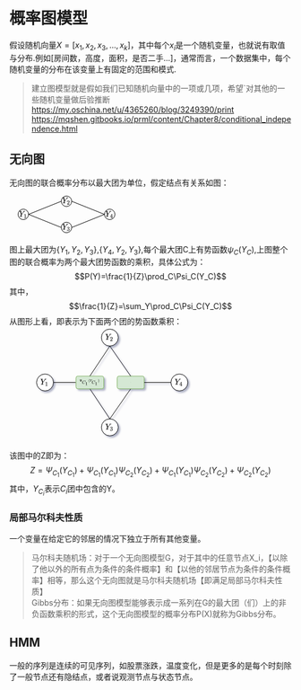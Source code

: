 <!--
 * @Author: Roger
 * @Date: 2020-07-09 06:15:31
 * @LastEditors: Roger
 * @LastEditTime: 2020-07-12 08:13:52
--> 
# 概率图模型
假设随机向量$X=[x_1,x_2,x_3,...,x_k]$，其中每个$x_i$是一个随机变量，也就说有取值与分布.例如[房间数，高度，面积，是否二手...]，通常而言，一个数据集中，每个随机变量的分布在该变量上有固定的范围和模式.
> 建立图模型就是假如我们已知随机向量中的一项或几项，希望`对其他的一些随机变量做后验推断
> https://my.oschina.net/u/4365260/blog/3249390/print
> https://mqshen.gitbooks.io/prml/content/Chapter8/conditional_independence.html
## 无向图
无向图的联合概率分布以最大团为单位，假定结点有关系如图：
   
<svg xmlns="http://www.w3.org/2000/svg" xmlns:xlink="http://www.w3.org/1999/xlink" version="1.1" width="204px" viewBox="-0.5 -0.5 204 71" style="max-width:100%;max-height:71px;"><defs><style xmlns="http://www.w3.org/1999/xhtml" type="text/css">.MathJax_Preview {color: #888}&#xa;#MathJax_Message {position: fixed; left: 1px; bottom: 2px; background-color: #E6E6E6; border: 1px solid #959595; margin: 0px; padding: 2px 8px; z-index: 102; color: black; font-size: 80%; width: auto; white-space: nowrap}&#xa;#MathJax_MSIE_Frame {position: absolute; top: 0; left: 0; width: 0px; z-index: 101; border: 0px; margin: 0px; padding: 0px}&#xa;.MathJax_Error {color: #CC0000; font-style: italic}&#xa;</style><style xmlns="http://www.w3.org/1999/xhtml" type="text/css">.MathJax_Hover_Frame {border-radius: .25em; -webkit-border-radius: .25em; -moz-border-radius: .25em; -khtml-border-radius: .25em; box-shadow: 0px 0px 15px #83A; -webkit-box-shadow: 0px 0px 15px #83A; -moz-box-shadow: 0px 0px 15px #83A; -khtml-box-shadow: 0px 0px 15px #83A; border: 1px solid #A6D ! important; display: inline-block; position: absolute}&#xa;.MathJax_Menu_Button .MathJax_Hover_Arrow {position: absolute; cursor: pointer; display: inline-block; border: 2px solid #AAA; border-radius: 4px; -webkit-border-radius: 4px; -moz-border-radius: 4px; -khtml-border-radius: 4px; font-family: 'Courier New',Courier; font-size: 9px; color: #F0F0F0}&#xa;.MathJax_Menu_Button .MathJax_Hover_Arrow span {display: block; background-color: #AAA; border: 1px solid; border-radius: 3px; line-height: 0; padding: 4px}&#xa;.MathJax_Hover_Arrow:hover {color: white!important; border: 2px solid #CCC!important}&#xa;.MathJax_Hover_Arrow:hover span {background-color: #CCC!important}&#xa;</style><style xmlns="http://www.w3.org/1999/xhtml" type="text/css">.MathJax_SVG_Display {text-align: center; margin: 1em 0em; position: relative; display: block!important; text-indent: 0; max-width: none; max-height: none; min-width: 0; min-height: 0; width: 100%}&#xa;.MathJax_SVG .MJX-monospace {font-family: monospace}&#xa;.MathJax_SVG .MJX-sans-serif {font-family: sans-serif}&#xa;#MathJax_SVG_Tooltip {background-color: InfoBackground; color: InfoText; border: 1px solid black; box-shadow: 2px 2px 5px #AAAAAA; -webkit-box-shadow: 2px 2px 5px #AAAAAA; -moz-box-shadow: 2px 2px 5px #AAAAAA; -khtml-box-shadow: 2px 2px 5px #AAAAAA; padding: 3px 4px; z-index: 401; position: absolute; left: 0; top: 0; width: auto; height: auto; display: none}&#xa;.MathJax_SVG {display: inline; font-style: normal; font-weight: normal; line-height: normal; font-size: 100%; font-size-adjust: none; text-indent: 0; text-align: left; text-transform: none; letter-spacing: normal; word-spacing: normal; word-wrap: normal; white-space: nowrap; float: none; direction: ltr; max-width: none; max-height: none; min-width: 0; min-height: 0; border: 0; padding: 0; margin: 0}&#xa;.MathJax_SVG * {transition: none; -webkit-transition: none; -moz-transition: none; -ms-transition: none; -o-transition: none}&#xa;.MathJax_SVG &gt; div {display: inline-block}&#xa;.mjx-svg-href {fill: blue; stroke: blue}&#xa;.MathJax_SVG_Processing {visibility: hidden; position: absolute; top: 0; left: 0; width: 0; height: 0; overflow: hidden; display: block!important}&#xa;.MathJax_SVG_Processed {display: none!important}&#xa;.MathJax_SVG_test {font-style: normal; font-weight: normal; font-size: 100%; font-size-adjust: none; text-indent: 0; text-transform: none; letter-spacing: normal; word-spacing: normal; overflow: hidden; height: 1px}&#xa;.MathJax_SVG_test.mjx-test-display {display: table!important}&#xa;.MathJax_SVG_test.mjx-test-inline {display: inline!important; margin-right: -1px}&#xa;.MathJax_SVG_test.mjx-test-default {display: block!important; clear: both}&#xa;.MathJax_SVG_ex_box {display: inline-block!important; position: absolute; overflow: hidden; min-height: 0; max-height: none; padding: 0; border: 0; margin: 0; width: 1px; height: 60ex}&#xa;.mjx-test-inline .MathJax_SVG_left_box {display: inline-block; width: 0; float: left}&#xa;.mjx-test-inline .MathJax_SVG_right_box {display: inline-block; width: 0; float: right}&#xa;.mjx-test-display .MathJax_SVG_right_box {display: table-cell!important; width: 10000em!important; min-width: 0; max-width: none; padding: 0; border: 0; margin: 0}&#xa;.MathJax_SVG .noError {vertical-align: ; font-size: 90%; text-align: left; color: black; padding: 1px 3px; border: 1px solid}&#xa;</style></defs><g><ellipse cx="24.33" cy="32.67" rx="9.333333333333334" ry="9.333333333333334" fill="#ffffff" stroke="#000000" pointer-events="all"/><g transform="translate(-0.5 -0.5)"><switch><foreignObject style="overflow: visible; text-align: left;" pointer-events="none" width="100%" height="100%" requiredFeatures="http://www.w3.org/TR/SVG11/feature#Extensibility"><div xmlns="http://www.w3.org/1999/xhtml" style="display: flex; align-items: unsafe center; justify-content: unsafe center; width: 17px; height: 1px; padding-top: 33px; margin-left: 16px;"><div style="box-sizing: border-box; font-size: 0; text-align: center; "><div style="display: inline-block; font-size: 12px; font-family: Helvetica; color: #000000; line-height: 1.2; pointer-events: all; white-space: normal; word-wrap: normal; "><span class="MathJax_Preview" style=""></span><div class="MathJax_SVG_Display" style="text-align: center;"><span class="MathJax_SVG" id="MathJax-Element-1-Frame" tabindex="0" style="font-size: 100%; display: inline-block;"><svg xmlns="http://www.w3.org/2000/svg" xmlns:xlink="http://www.w3.org/1999/xlink" width="2.405ex" height="2.422ex" viewBox="0 -763.8 1035.4 1042.9" role="img" focusable="false" style="vertical-align: -0.648ex;"><g stroke="currentColor" fill="currentColor" stroke-width="0" transform="matrix(1 0 0 -1 0 0)"><path stroke-width="1" d="M66 637Q54 637 49 637T39 638T32 641T30 647T33 664T42 682Q44 683 56 683Q104 680 165 680Q288 680 306 683H316Q322 677 322 674T320 656Q316 643 310 637H298Q242 637 242 624Q242 619 292 477T343 333L346 336Q350 340 358 349T379 373T411 410T454 461Q546 568 561 587T577 618Q577 634 545 637Q528 637 528 647Q528 649 530 661Q533 676 535 679T549 683Q551 683 578 682T657 680Q684 680 713 681T746 682Q763 682 763 673Q763 669 760 657T755 643Q753 637 734 637Q662 632 617 587Q608 578 477 424L348 273L322 169Q295 62 295 57Q295 46 363 46Q379 46 384 45T390 35Q390 33 388 23Q384 6 382 4T366 1Q361 1 324 1T232 2Q170 2 138 2T102 1Q84 1 84 9Q84 14 87 24Q88 27 89 30T90 35T91 39T93 42T96 44T101 45T107 45T116 46T129 46Q168 47 180 50T198 63Q201 68 227 171L252 274L129 623Q128 624 127 625T125 627T122 629T118 631T113 633T105 634T96 635T83 636T66 637Z"/><g transform="translate(581,-150)"><path stroke-width="1" transform="scale(0.707)" d="M213 578L200 573Q186 568 160 563T102 556H83V602H102Q149 604 189 617T245 641T273 663Q275 666 285 666Q294 666 302 660V361L303 61Q310 54 315 52T339 48T401 46H427V0H416Q395 3 257 3Q121 3 100 0H88V46H114Q136 46 152 46T177 47T193 50T201 52T207 57T213 61V578Z"/></g></g></svg></span></div><script type="math/tex; mode=display" id="MathJax-Element-1">Y_1</script></div></div></div></foreignObject><text x="24" y="36" fill="#000000" font-family="Helvetica" font-size="12px" text-anchor="middle">&#xa;Y_1</text></switch></g><ellipse cx="101.48" cy="56" rx="9.333333333333334" ry="9.333333333333334" fill="#ffffff" stroke="#000000" pointer-events="all"/><g transform="translate(-0.5 -0.5)"><switch><foreignObject style="overflow: visible; text-align: left;" pointer-events="none" width="100%" height="100%" requiredFeatures="http://www.w3.org/TR/SVG11/feature#Extensibility"><div xmlns="http://www.w3.org/1999/xhtml" style="display: flex; align-items: unsafe center; justify-content: unsafe center; width: 17px; height: 1px; padding-top: 56px; margin-left: 93px;"><div style="box-sizing: border-box; font-size: 0; text-align: center; "><div style="display: inline-block; font-size: 12px; font-family: Helvetica; color: #000000; line-height: 1.2; pointer-events: all; white-space: normal; word-wrap: normal; "><span class="MathJax_Preview" style=""></span><div class="MathJax_SVG_Display" style="text-align: center;"><span class="MathJax_SVG" id="MathJax-Element-2-Frame" tabindex="0" style="font-size: 100%; display: inline-block;"><svg xmlns="http://www.w3.org/2000/svg" xmlns:xlink="http://www.w3.org/1999/xlink" width="2.405ex" height="2.422ex" viewBox="0 -763.8 1035.4 1042.9" role="img" focusable="false" style="vertical-align: -0.648ex;"><g stroke="currentColor" fill="currentColor" stroke-width="0" transform="matrix(1 0 0 -1 0 0)"><path stroke-width="1" d="M66 637Q54 637 49 637T39 638T32 641T30 647T33 664T42 682Q44 683 56 683Q104 680 165 680Q288 680 306 683H316Q322 677 322 674T320 656Q316 643 310 637H298Q242 637 242 624Q242 619 292 477T343 333L346 336Q350 340 358 349T379 373T411 410T454 461Q546 568 561 587T577 618Q577 634 545 637Q528 637 528 647Q528 649 530 661Q533 676 535 679T549 683Q551 683 578 682T657 680Q684 680 713 681T746 682Q763 682 763 673Q763 669 760 657T755 643Q753 637 734 637Q662 632 617 587Q608 578 477 424L348 273L322 169Q295 62 295 57Q295 46 363 46Q379 46 384 45T390 35Q390 33 388 23Q384 6 382 4T366 1Q361 1 324 1T232 2Q170 2 138 2T102 1Q84 1 84 9Q84 14 87 24Q88 27 89 30T90 35T91 39T93 42T96 44T101 45T107 45T116 46T129 46Q168 47 180 50T198 63Q201 68 227 171L252 274L129 623Q128 624 127 625T125 627T122 629T118 631T113 633T105 634T96 635T83 636T66 637Z"/><g transform="translate(581,-150)"><path stroke-width="1" transform="scale(0.707)" d="M127 463Q100 463 85 480T69 524Q69 579 117 622T233 665Q268 665 277 664Q351 652 390 611T430 522Q430 470 396 421T302 350L299 348Q299 347 308 345T337 336T375 315Q457 262 457 175Q457 96 395 37T238 -22Q158 -22 100 21T42 130Q42 158 60 175T105 193Q133 193 151 175T169 130Q169 119 166 110T159 94T148 82T136 74T126 70T118 67L114 66Q165 21 238 21Q293 21 321 74Q338 107 338 175V195Q338 290 274 322Q259 328 213 329L171 330L168 332Q166 335 166 348Q166 366 174 366Q202 366 232 371Q266 376 294 413T322 525V533Q322 590 287 612Q265 626 240 626Q208 626 181 615T143 592T132 580H135Q138 579 143 578T153 573T165 566T175 555T183 540T186 520Q186 498 172 481T127 463Z"/></g></g></svg></span></div><script type="math/tex; mode=display" id="MathJax-Element-2">Y_3</script></div></div></div></foreignObject><text x="101" y="60" fill="#000000" font-family="Helvetica" font-size="12px" text-anchor="middle">&#xa;Y_3</text></switch></g><ellipse cx="101.48" cy="9.33" rx="9.333333333333334" ry="9.333333333333334" fill="#ffffff" stroke="#000000" pointer-events="all"/><g transform="translate(-0.5 -0.5)"><switch><foreignObject style="overflow: visible; text-align: left;" pointer-events="none" width="100%" height="100%" requiredFeatures="http://www.w3.org/TR/SVG11/feature#Extensibility"><div xmlns="http://www.w3.org/1999/xhtml" style="display: flex; align-items: unsafe center; justify-content: unsafe center; width: 17px; height: 1px; padding-top: 9px; margin-left: 93px;"><div style="box-sizing: border-box; font-size: 0; text-align: center; "><div style="display: inline-block; font-size: 12px; font-family: Helvetica; color: #000000; line-height: 1.2; pointer-events: all; white-space: normal; word-wrap: normal; "><span class="MathJax_Preview" style=""></span><div class="MathJax_SVG_Display" style="text-align: center;"><span class="MathJax_SVG" id="MathJax-Element-3-Frame" tabindex="0" style="font-size: 100%; display: inline-block;"><svg xmlns="http://www.w3.org/2000/svg" xmlns:xlink="http://www.w3.org/1999/xlink" width="2.405ex" height="2.422ex" viewBox="0 -763.8 1035.4 1042.9" role="img" focusable="false" style="vertical-align: -0.648ex;"><g stroke="currentColor" fill="currentColor" stroke-width="0" transform="matrix(1 0 0 -1 0 0)"><path stroke-width="1" d="M66 637Q54 637 49 637T39 638T32 641T30 647T33 664T42 682Q44 683 56 683Q104 680 165 680Q288 680 306 683H316Q322 677 322 674T320 656Q316 643 310 637H298Q242 637 242 624Q242 619 292 477T343 333L346 336Q350 340 358 349T379 373T411 410T454 461Q546 568 561 587T577 618Q577 634 545 637Q528 637 528 647Q528 649 530 661Q533 676 535 679T549 683Q551 683 578 682T657 680Q684 680 713 681T746 682Q763 682 763 673Q763 669 760 657T755 643Q753 637 734 637Q662 632 617 587Q608 578 477 424L348 273L322 169Q295 62 295 57Q295 46 363 46Q379 46 384 45T390 35Q390 33 388 23Q384 6 382 4T366 1Q361 1 324 1T232 2Q170 2 138 2T102 1Q84 1 84 9Q84 14 87 24Q88 27 89 30T90 35T91 39T93 42T96 44T101 45T107 45T116 46T129 46Q168 47 180 50T198 63Q201 68 227 171L252 274L129 623Q128 624 127 625T125 627T122 629T118 631T113 633T105 634T96 635T83 636T66 637Z"/><g transform="translate(581,-150)"><path stroke-width="1" transform="scale(0.707)" d="M109 429Q82 429 66 447T50 491Q50 562 103 614T235 666Q326 666 387 610T449 465Q449 422 429 383T381 315T301 241Q265 210 201 149L142 93L218 92Q375 92 385 97Q392 99 409 186V189H449V186Q448 183 436 95T421 3V0H50V19V31Q50 38 56 46T86 81Q115 113 136 137Q145 147 170 174T204 211T233 244T261 278T284 308T305 340T320 369T333 401T340 431T343 464Q343 527 309 573T212 619Q179 619 154 602T119 569T109 550Q109 549 114 549Q132 549 151 535T170 489Q170 464 154 447T109 429Z"/></g></g></svg></span></div><script type="math/tex; mode=display" id="MathJax-Element-3">Y_2</script></div></div></div></foreignObject><text x="101" y="13" fill="#000000" font-family="Helvetica" font-size="12px" text-anchor="middle">&#xa;Y_2</text></switch></g><ellipse cx="178.62" cy="32.67" rx="9.333333333333334" ry="9.333333333333334" fill="#ffffff" stroke="#000000" pointer-events="all"/><g transform="translate(-0.5 -0.5)"><switch><foreignObject style="overflow: visible; text-align: left;" pointer-events="none" width="100%" height="100%" requiredFeatures="http://www.w3.org/TR/SVG11/feature#Extensibility"><div xmlns="http://www.w3.org/1999/xhtml" style="display: flex; align-items: unsafe center; justify-content: unsafe center; width: 17px; height: 1px; padding-top: 33px; margin-left: 170px;"><div style="box-sizing: border-box; font-size: 0; text-align: center; "><div style="display: inline-block; font-size: 12px; font-family: Helvetica; color: #000000; line-height: 1.2; pointer-events: all; white-space: normal; word-wrap: normal; "><span class="MathJax_Preview" style=""></span><div class="MathJax_SVG_Display" style="text-align: center;"><span class="MathJax_SVG" id="MathJax-Element-4-Frame" tabindex="0" style="font-size: 100%; display: inline-block;"><svg xmlns="http://www.w3.org/2000/svg" xmlns:xlink="http://www.w3.org/1999/xlink" width="2.405ex" height="2.422ex" viewBox="0 -763.8 1035.4 1042.9" role="img" focusable="false" style="vertical-align: -0.648ex;"><g stroke="currentColor" fill="currentColor" stroke-width="0" transform="matrix(1 0 0 -1 0 0)"><path stroke-width="1" d="M66 637Q54 637 49 637T39 638T32 641T30 647T33 664T42 682Q44 683 56 683Q104 680 165 680Q288 680 306 683H316Q322 677 322 674T320 656Q316 643 310 637H298Q242 637 242 624Q242 619 292 477T343 333L346 336Q350 340 358 349T379 373T411 410T454 461Q546 568 561 587T577 618Q577 634 545 637Q528 637 528 647Q528 649 530 661Q533 676 535 679T549 683Q551 683 578 682T657 680Q684 680 713 681T746 682Q763 682 763 673Q763 669 760 657T755 643Q753 637 734 637Q662 632 617 587Q608 578 477 424L348 273L322 169Q295 62 295 57Q295 46 363 46Q379 46 384 45T390 35Q390 33 388 23Q384 6 382 4T366 1Q361 1 324 1T232 2Q170 2 138 2T102 1Q84 1 84 9Q84 14 87 24Q88 27 89 30T90 35T91 39T93 42T96 44T101 45T107 45T116 46T129 46Q168 47 180 50T198 63Q201 68 227 171L252 274L129 623Q128 624 127 625T125 627T122 629T118 631T113 633T105 634T96 635T83 636T66 637Z"/><g transform="translate(581,-150)"><path stroke-width="1" transform="scale(0.707)" d="M462 0Q444 3 333 3Q217 3 199 0H190V46H221Q241 46 248 46T265 48T279 53T286 61Q287 63 287 115V165H28V211L179 442Q332 674 334 675Q336 677 355 677H373L379 671V211H471V165H379V114Q379 73 379 66T385 54Q393 47 442 46H471V0H462ZM293 211V545L74 212L183 211H293Z"/></g></g></svg></span></div><script type="math/tex; mode=display" id="MathJax-Element-4">Y_4</script></div></div></div></foreignObject><text x="179" y="36" fill="#000000" font-family="Helvetica" font-size="12px" text-anchor="middle">&#xa;Y_4</text></switch></g><path d="M 33.67 32.67 L 92.14 9.33" fill="none" stroke="#000000" stroke-miterlimit="10" pointer-events="stroke"/><path d="M 110.81 9.33 L 169.29 32.67" fill="none" stroke="#000000" stroke-miterlimit="10" pointer-events="stroke"/><path d="M 33.67 32.67 L 92.14 56" fill="none" stroke="#000000" stroke-miterlimit="10" pointer-events="stroke"/><path d="M 110.81 56 L 169.29 32.67" fill="none" stroke="#000000" stroke-miterlimit="10" pointer-events="stroke"/></g><switch><g requiredFeatures="http://www.w3.org/TR/SVG11/feature#Extensibility"/><a transform="translate(0,-5)" xlink:href="https://desk.draw.io/support/solutions/articles/16000042487" target="_blank"><text text-anchor="middle" font-size="10px" x="50%" y="100%">Viewer does not support full SVG 1.1</text></a></switch></svg>

图上最大团为{$Y_1,Y_2,Y_3$},{$Y_4,Y_2,Y_3$},每个最大团C上有势函数$\psi_C(Y_C)$,上图整个图的联合概率为两个最大团势函数的乘积，具体公式为：$$P(Y)=\frac{1}{Z}\prod_C\Psi_C(Y_C)$$
其中，$$\frac{1}{Z}=\sum_Y\prod_C\Psi_C(Y_C)$$
从图形上看，即表示为下面两个团的势函数乘积：
<svg xmlns="http://www.w3.org/2000/svg" xmlns:xlink="http://www.w3.org/1999/xlink" version="1.1" width="367" viewBox="-0.5 -0.5 367 205" style="max-width:100%;max-height:205px;"><defs><filter id="dropShadow"><feGaussianBlur in="SourceAlpha" stdDeviation="1.7" result="blur"/><feOffset in="blur" dx="3" dy="3" result="offsetBlur"/><feFlood flood-color="#3D4574" flood-opacity="0.4" result="offsetColor"/><feComposite in="offsetColor" in2="offsetBlur" operator="in" result="offsetBlur"/><feBlend in="SourceGraphic" in2="offsetBlur"/></filter><style xmlns="http://www.w3.org/1999/xhtml" type="text/css">.MathJax_Preview {color: #888}&#xa;#MathJax_Message {position: fixed; left: 1px; bottom: 2px; background-color: #E6E6E6; border: 1px solid #959595; margin: 0px; padding: 2px 8px; z-index: 102; color: black; font-size: 80%; width: auto; white-space: nowrap}&#xa;#MathJax_MSIE_Frame {position: absolute; top: 0; left: 0; width: 0px; z-index: 101; border: 0px; margin: 0px; padding: 0px}&#xa;.MathJax_Error {color: #CC0000; font-style: italic}&#xa;</style><style xmlns="http://www.w3.org/1999/xhtml" type="text/css">.MathJax_Hover_Frame {border-radius: .25em; -webkit-border-radius: .25em; -moz-border-radius: .25em; -khtml-border-radius: .25em; box-shadow: 0px 0px 15px #83A; -webkit-box-shadow: 0px 0px 15px #83A; -moz-box-shadow: 0px 0px 15px #83A; -khtml-box-shadow: 0px 0px 15px #83A; border: 1px solid #A6D ! important; display: inline-block; position: absolute}&#xa;.MathJax_Menu_Button .MathJax_Hover_Arrow {position: absolute; cursor: pointer; display: inline-block; border: 2px solid #AAA; border-radius: 4px; -webkit-border-radius: 4px; -moz-border-radius: 4px; -khtml-border-radius: 4px; font-family: 'Courier New',Courier; font-size: 9px; color: #F0F0F0}&#xa;.MathJax_Menu_Button .MathJax_Hover_Arrow span {display: block; background-color: #AAA; border: 1px solid; border-radius: 3px; line-height: 0; padding: 4px}&#xa;.MathJax_Hover_Arrow:hover {color: white!important; border: 2px solid #CCC!important}&#xa;.MathJax_Hover_Arrow:hover span {background-color: #CCC!important}&#xa;</style><style xmlns="http://www.w3.org/1999/xhtml" type="text/css">.MathJax_SVG_Display {text-align: center; margin: 1em 0em; position: relative; display: block!important; text-indent: 0; max-width: none; max-height: none; min-width: 0; min-height: 0; width: 100%}&#xa;.MathJax_SVG .MJX-monospace {font-family: monospace}&#xa;.MathJax_SVG .MJX-sans-serif {font-family: sans-serif}&#xa;#MathJax_SVG_Tooltip {background-color: InfoBackground; color: InfoText; border: 1px solid black; box-shadow: 2px 2px 5px #AAAAAA; -webkit-box-shadow: 2px 2px 5px #AAAAAA; -moz-box-shadow: 2px 2px 5px #AAAAAA; -khtml-box-shadow: 2px 2px 5px #AAAAAA; padding: 3px 4px; z-index: 401; position: absolute; left: 0; top: 0; width: auto; height: auto; display: none}&#xa;.MathJax_SVG {display: inline; font-style: normal; font-weight: normal; line-height: normal; font-size: 100%; font-size-adjust: none; text-indent: 0; text-align: left; text-transform: none; letter-spacing: normal; word-spacing: normal; word-wrap: normal; white-space: nowrap; float: none; direction: ltr; max-width: none; max-height: none; min-width: 0; min-height: 0; border: 0; padding: 0; margin: 0}&#xa;.MathJax_SVG * {transition: none; -webkit-transition: none; -moz-transition: none; -ms-transition: none; -o-transition: none}&#xa;.MathJax_SVG &gt; div {display: inline-block}&#xa;.mjx-svg-href {fill: blue; stroke: blue}&#xa;.MathJax_SVG_Processing {visibility: hidden; position: absolute; top: 0; left: 0; width: 0; height: 0; overflow: hidden; display: block!important}&#xa;.MathJax_SVG_Processed {display: none!important}&#xa;.MathJax_SVG_test {font-style: normal; font-weight: normal; font-size: 100%; font-size-adjust: none; text-indent: 0; text-transform: none; letter-spacing: normal; word-spacing: normal; overflow: hidden; height: 1px}&#xa;.MathJax_SVG_test.mjx-test-display {display: table!important}&#xa;.MathJax_SVG_test.mjx-test-inline {display: inline!important; margin-right: -1px}&#xa;.MathJax_SVG_test.mjx-test-default {display: block!important; clear: both}&#xa;.MathJax_SVG_ex_box {display: inline-block!important; position: absolute; overflow: hidden; min-height: 0; max-height: none; padding: 0; border: 0; margin: 0; width: 1px; height: 60ex}&#xa;.mjx-test-inline .MathJax_SVG_left_box {display: inline-block; width: 0; float: left}&#xa;.mjx-test-inline .MathJax_SVG_right_box {display: inline-block; width: 0; float: right}&#xa;.mjx-test-display .MathJax_SVG_right_box {display: table-cell!important; width: 10000em!important; min-width: 0; max-width: none; padding: 0; border: 0; margin: 0}&#xa;.MathJax_SVG .noError {vertical-align: ; font-size: 90%; text-align: left; color: black; padding: 1px 3px; border: 1px solid}&#xa;</style></defs><g filter="url(#dropShadow)"><ellipse cx="63.09" cy="99" rx="15.088235294117643" ry="15.088235294117643" fill="#ffffff" stroke="#000000" pointer-events="all"/><g transform="translate(-0.5 -0.5)"><switch><foreignObject style="overflow: visible; text-align: left;" pointer-events="none" width="100%" height="100%" requiredFeatures="http://www.w3.org/TR/SVG11/feature#Extensibility"><div xmlns="http://www.w3.org/1999/xhtml" style="display: flex; align-items: unsafe center; justify-content: unsafe center; width: 28px; height: 1px; padding-top: 99px; margin-left: 49px;"><div style="box-sizing: border-box; font-size: 0; text-align: center; "><div style="display: inline-block; font-size: 12px; font-family: Helvetica; color: #000000; line-height: 1.2; pointer-events: all; white-space: normal; word-wrap: normal; "><span class="MathJax_Preview" style=""></span><div class="MathJax_SVG_Display" style="text-align: center;"><span class="MathJax_SVG" id="MathJax-Element-1-Frame" tabindex="0" style="font-size: 100%; display: inline-block;"><svg xmlns="http://www.w3.org/2000/svg" xmlns:xlink="http://www.w3.org/1999/xlink" width="2.405ex" height="2.422ex" viewBox="0 -763.8 1035.4 1042.9" role="img" focusable="false" style="vertical-align: -0.648ex;"><g stroke="currentColor" fill="currentColor" stroke-width="0" transform="matrix(1 0 0 -1 0 0)"><path stroke-width="1" d="M66 637Q54 637 49 637T39 638T32 641T30 647T33 664T42 682Q44 683 56 683Q104 680 165 680Q288 680 306 683H316Q322 677 322 674T320 656Q316 643 310 637H298Q242 637 242 624Q242 619 292 477T343 333L346 336Q350 340 358 349T379 373T411 410T454 461Q546 568 561 587T577 618Q577 634 545 637Q528 637 528 647Q528 649 530 661Q533 676 535 679T549 683Q551 683 578 682T657 680Q684 680 713 681T746 682Q763 682 763 673Q763 669 760 657T755 643Q753 637 734 637Q662 632 617 587Q608 578 477 424L348 273L322 169Q295 62 295 57Q295 46 363 46Q379 46 384 45T390 35Q390 33 388 23Q384 6 382 4T366 1Q361 1 324 1T232 2Q170 2 138 2T102 1Q84 1 84 9Q84 14 87 24Q88 27 89 30T90 35T91 39T93 42T96 44T101 45T107 45T116 46T129 46Q168 47 180 50T198 63Q201 68 227 171L252 274L129 623Q128 624 127 625T125 627T122 629T118 631T113 633T105 634T96 635T83 636T66 637Z"/><g transform="translate(581,-150)"><path stroke-width="1" transform="scale(0.707)" d="M213 578L200 573Q186 568 160 563T102 556H83V602H102Q149 604 189 617T245 641T273 663Q275 666 285 666Q294 666 302 660V361L303 61Q310 54 315 52T339 48T401 46H427V0H416Q395 3 257 3Q121 3 100 0H88V46H114Q136 46 152 46T177 47T193 50T201 52T207 57T213 61V578Z"/></g></g></svg></span></div><script type="math/tex; mode=display" id="MathJax-Element-1">Y_1</script></div></div></div></foreignObject><text x="63" y="103" fill="#000000" font-family="Helvetica" font-size="12px" text-anchor="middle">&#xa;Y_1</text></switch></g><ellipse cx="178.89" cy="178.91" rx="15.088235294117643" ry="15.088235294117643" fill="#ffffff" stroke="#000000" pointer-events="all"/><g transform="translate(-0.5 -0.5)"><switch><foreignObject style="overflow: visible; text-align: left;" pointer-events="none" width="100%" height="100%" requiredFeatures="http://www.w3.org/TR/SVG11/feature#Extensibility"><div xmlns="http://www.w3.org/1999/xhtml" style="display: flex; align-items: unsafe center; justify-content: unsafe center; width: 28px; height: 1px; padding-top: 179px; margin-left: 165px;"><div style="box-sizing: border-box; font-size: 0; text-align: center; "><div style="display: inline-block; font-size: 12px; font-family: Helvetica; color: #000000; line-height: 1.2; pointer-events: all; white-space: normal; word-wrap: normal; "><span class="MathJax_Preview" style=""></span><div class="MathJax_SVG_Display" style="text-align: center;"><span class="MathJax_SVG" id="MathJax-Element-2-Frame" tabindex="0" style="font-size: 100%; display: inline-block;"><svg xmlns="http://www.w3.org/2000/svg" xmlns:xlink="http://www.w3.org/1999/xlink" width="2.405ex" height="2.422ex" viewBox="0 -763.8 1035.4 1042.9" role="img" focusable="false" style="vertical-align: -0.648ex;"><g stroke="currentColor" fill="currentColor" stroke-width="0" transform="matrix(1 0 0 -1 0 0)"><path stroke-width="1" d="M66 637Q54 637 49 637T39 638T32 641T30 647T33 664T42 682Q44 683 56 683Q104 680 165 680Q288 680 306 683H316Q322 677 322 674T320 656Q316 643 310 637H298Q242 637 242 624Q242 619 292 477T343 333L346 336Q350 340 358 349T379 373T411 410T454 461Q546 568 561 587T577 618Q577 634 545 637Q528 637 528 647Q528 649 530 661Q533 676 535 679T549 683Q551 683 578 682T657 680Q684 680 713 681T746 682Q763 682 763 673Q763 669 760 657T755 643Q753 637 734 637Q662 632 617 587Q608 578 477 424L348 273L322 169Q295 62 295 57Q295 46 363 46Q379 46 384 45T390 35Q390 33 388 23Q384 6 382 4T366 1Q361 1 324 1T232 2Q170 2 138 2T102 1Q84 1 84 9Q84 14 87 24Q88 27 89 30T90 35T91 39T93 42T96 44T101 45T107 45T116 46T129 46Q168 47 180 50T198 63Q201 68 227 171L252 274L129 623Q128 624 127 625T125 627T122 629T118 631T113 633T105 634T96 635T83 636T66 637Z"/><g transform="translate(581,-150)"><path stroke-width="1" transform="scale(0.707)" d="M127 463Q100 463 85 480T69 524Q69 579 117 622T233 665Q268 665 277 664Q351 652 390 611T430 522Q430 470 396 421T302 350L299 348Q299 347 308 345T337 336T375 315Q457 262 457 175Q457 96 395 37T238 -22Q158 -22 100 21T42 130Q42 158 60 175T105 193Q133 193 151 175T169 130Q169 119 166 110T159 94T148 82T136 74T126 70T118 67L114 66Q165 21 238 21Q293 21 321 74Q338 107 338 175V195Q338 290 274 322Q259 328 213 329L171 330L168 332Q166 335 166 348Q166 366 174 366Q202 366 232 371Q266 376 294 413T322 525V533Q322 590 287 612Q265 626 240 626Q208 626 181 615T143 592T132 580H135Q138 579 143 578T153 573T165 566T175 555T183 540T186 520Q186 498 172 481T127 463Z"/></g></g></svg></span></div><script type="math/tex; mode=display" id="MathJax-Element-2">Y_3</script></div></div></div></foreignObject><text x="179" y="183" fill="#000000" font-family="Helvetica" font-size="12px" text-anchor="middle">&#xa;Y_3</text></switch></g><ellipse cx="178.89" cy="19.09" rx="15.088235294117643" ry="15.088235294117643" fill="#ffffff" stroke="#000000" pointer-events="all"/><g transform="translate(-0.5 -0.5)"><switch><foreignObject style="overflow: visible; text-align: left;" pointer-events="none" width="100%" height="100%" requiredFeatures="http://www.w3.org/TR/SVG11/feature#Extensibility"><div xmlns="http://www.w3.org/1999/xhtml" style="display: flex; align-items: unsafe center; justify-content: unsafe center; width: 28px; height: 1px; padding-top: 19px; margin-left: 165px;"><div style="box-sizing: border-box; font-size: 0; text-align: center; "><div style="display: inline-block; font-size: 12px; font-family: Helvetica; color: #000000; line-height: 1.2; pointer-events: all; white-space: normal; word-wrap: normal; "><span class="MathJax_Preview" style=""></span><div class="MathJax_SVG_Display" style="text-align: center;"><span class="MathJax_SVG" id="MathJax-Element-3-Frame" tabindex="0" style="font-size: 100%; display: inline-block;"><svg xmlns="http://www.w3.org/2000/svg" xmlns:xlink="http://www.w3.org/1999/xlink" width="2.405ex" height="2.422ex" viewBox="0 -763.8 1035.4 1042.9" role="img" focusable="false" style="vertical-align: -0.648ex;"><g stroke="currentColor" fill="currentColor" stroke-width="0" transform="matrix(1 0 0 -1 0 0)"><path stroke-width="1" d="M66 637Q54 637 49 637T39 638T32 641T30 647T33 664T42 682Q44 683 56 683Q104 680 165 680Q288 680 306 683H316Q322 677 322 674T320 656Q316 643 310 637H298Q242 637 242 624Q242 619 292 477T343 333L346 336Q350 340 358 349T379 373T411 410T454 461Q546 568 561 587T577 618Q577 634 545 637Q528 637 528 647Q528 649 530 661Q533 676 535 679T549 683Q551 683 578 682T657 680Q684 680 713 681T746 682Q763 682 763 673Q763 669 760 657T755 643Q753 637 734 637Q662 632 617 587Q608 578 477 424L348 273L322 169Q295 62 295 57Q295 46 363 46Q379 46 384 45T390 35Q390 33 388 23Q384 6 382 4T366 1Q361 1 324 1T232 2Q170 2 138 2T102 1Q84 1 84 9Q84 14 87 24Q88 27 89 30T90 35T91 39T93 42T96 44T101 45T107 45T116 46T129 46Q168 47 180 50T198 63Q201 68 227 171L252 274L129 623Q128 624 127 625T125 627T122 629T118 631T113 633T105 634T96 635T83 636T66 637Z"/><g transform="translate(581,-150)"><path stroke-width="1" transform="scale(0.707)" d="M109 429Q82 429 66 447T50 491Q50 562 103 614T235 666Q326 666 387 610T449 465Q449 422 429 383T381 315T301 241Q265 210 201 149L142 93L218 92Q375 92 385 97Q392 99 409 186V189H449V186Q448 183 436 95T421 3V0H50V19V31Q50 38 56 46T86 81Q115 113 136 137Q145 147 170 174T204 211T233 244T261 278T284 308T305 340T320 369T333 401T340 431T343 464Q343 527 309 573T212 619Q179 619 154 602T119 569T109 550Q109 549 114 549Q132 549 151 535T170 489Q170 464 154 447T109 429Z"/></g></g></svg></span></div><script type="math/tex; mode=display" id="MathJax-Element-3">Y_2</script></div></div></div></foreignObject><text x="179" y="23" fill="#000000" font-family="Helvetica" font-size="12px" text-anchor="middle">&#xa;Y_2</text></switch></g><path d="M 78.18 99 L 118.42 99.01" fill="none" stroke="#000000" stroke-miterlimit="10" pointer-events="stroke"/><path d="M 143.21 110.32 L 178.89 163.82" fill="none" stroke="#000000" stroke-miterlimit="10" pointer-events="stroke"/><path d="M 178.89 163.82 L 216.15 110.32" fill="none" stroke="#000000" stroke-miterlimit="10" pointer-events="stroke"/><rect x="118.42" y="87.69" width="49.58" height="22.63" rx="3.39" ry="3.39" fill="#d5e8d4" stroke="#82b366" pointer-events="all"/><g transform="translate(-0.5 -0.5)"><switch><foreignObject style="overflow: visible; text-align: left;" pointer-events="none" width="100%" height="100%" requiredFeatures="http://www.w3.org/TR/SVG11/feature#Extensibility"><div xmlns="http://www.w3.org/1999/xhtml" style="display: flex; align-items: unsafe center; justify-content: unsafe center; width: 48px; height: 1px; padding-top: 99px; margin-left: 119px;"><div style="box-sizing: border-box; font-size: 0; text-align: center; "><div style="display: inline-block; font-size: 12px; font-family: Helvetica; color: #000000; line-height: 1.2; pointer-events: all; white-space: normal; word-wrap: normal; "><font style="font-size: 5px"><span class="MathJax_Preview" style=""></span><div class="MathJax_SVG_Display" style="text-align: center;"><span class="MathJax_SVG" id="MathJax-Element-56-Frame" tabindex="0" style="font-size: 100%; display: inline-block;"><svg xmlns="http://www.w3.org/2000/svg" xmlns:xlink="http://www.w3.org/1999/xlink" width="13.531ex" height="5.394ex" viewBox="0 -995.6 5825.8 2322.4" role="img" focusable="false" style="vertical-align: -3.082ex;"><g stroke="currentColor" fill="currentColor" stroke-width="0" transform="matrix(1 0 0 -1 0 0)"><path stroke-width="1" d="M340 622Q338 623 335 625T331 629T325 631T314 634T298 635T274 636T239 637H212V683H224Q248 680 389 680T554 683H566V637H539Q479 637 464 635T439 622L438 407Q438 192 439 192Q443 193 449 195T474 207T507 232T536 276T557 344Q560 365 562 417T573 493Q587 536 620 544Q627 546 671 546H715L722 540V515Q714 509 708 509Q680 505 671 476T658 392T644 307Q599 177 451 153L438 151V106L439 61Q446 54 451 52T476 48T539 46H566V0H554Q530 3 389 3T224 0H212V46H239Q259 46 273 46T298 47T314 48T325 51T331 54T335 57T340 61V151Q126 178 117 406Q115 503 69 509Q55 509 55 526Q55 541 59 543T86 546H107H120Q150 546 161 543T184 528Q198 514 204 493Q212 472 213 420T226 316T272 230Q287 216 303 207T330 194L339 192Q340 192 340 407V622Z"/><g transform="translate(778,-591)"><path stroke-width="1" transform="scale(1.325)" d="M50 252Q50 367 117 473T286 641T490 704Q580 704 633 653Q642 643 648 636T656 626L657 623Q660 623 684 649Q691 655 699 663T715 679T725 690L740 705H746Q760 705 760 698Q760 694 728 561Q692 422 692 421Q690 416 687 415T669 413H653Q647 419 647 422Q647 423 648 429T650 449T651 481Q651 552 619 605T510 659Q484 659 454 652T382 628T299 572T226 479Q194 422 175 346T156 222Q156 108 232 58Q280 24 350 24Q441 24 512 92T606 240Q610 253 612 255T628 257Q648 257 648 248Q648 243 647 239Q618 132 523 55T319 -22Q206 -22 128 53T50 252Z"/><g transform="translate(947,-428)"><path stroke-width="1" transform="scale(1.325)" d="M213 578L200 573Q186 568 160 563T102 556H83V602H102Q149 604 189 617T245 641T273 663Q275 666 285 666Q294 666 302 660V361L303 61Q310 54 315 52T339 48T401 46H427V0H416Q395 3 257 3Q121 3 100 0H88V46H114Q136 46 152 46T177 47T193 50T201 52T207 57T213 61V578Z"/></g></g><g transform="translate(2621,0)"><path stroke-width="1" d="M94 250Q94 319 104 381T127 488T164 576T202 643T244 695T277 729T302 750H315H319Q333 750 333 741Q333 738 316 720T275 667T226 581T184 443T167 250T184 58T225 -81T274 -167T316 -220T333 -241Q333 -250 318 -250H315H302L274 -226Q180 -141 137 -14T94 250Z"/></g><g transform="translate(3011,0)"><path stroke-width="1" d="M66 637Q54 637 49 637T39 638T32 641T30 647T33 664T42 682Q44 683 56 683Q104 680 165 680Q288 680 306 683H316Q322 677 322 674T320 656Q316 643 310 637H298Q242 637 242 624Q242 619 292 477T343 333L346 336Q350 340 358 349T379 373T411 410T454 461Q546 568 561 587T577 618Q577 634 545 637Q528 637 528 647Q528 649 530 661Q533 676 535 679T549 683Q551 683 578 682T657 680Q684 680 713 681T746 682Q763 682 763 673Q763 669 760 657T755 643Q753 637 734 637Q662 632 617 587Q608 578 477 424L348 273L322 169Q295 62 295 57Q295 46 363 46Q379 46 384 45T390 35Q390 33 388 23Q384 6 382 4T366 1Q361 1 324 1T232 2Q170 2 138 2T102 1Q84 1 84 9Q84 14 87 24Q88 27 89 30T90 35T91 39T93 42T96 44T101 45T107 45T116 46T129 46Q168 47 180 50T198 63Q201 68 227 171L252 274L129 623Q128 624 127 625T125 627T122 629T118 631T113 633T105 634T96 635T83 636T66 637Z"/><g transform="translate(581,-591)"><path stroke-width="1" transform="scale(1.325)" d="M50 252Q50 367 117 473T286 641T490 704Q580 704 633 653Q642 643 648 636T656 626L657 623Q660 623 684 649Q691 655 699 663T715 679T725 690L740 705H746Q760 705 760 698Q760 694 728 561Q692 422 692 421Q690 416 687 415T669 413H653Q647 419 647 422Q647 423 648 429T650 449T651 481Q651 552 619 605T510 659Q484 659 454 652T382 628T299 572T226 479Q194 422 175 346T156 222Q156 108 232 58Q280 24 350 24Q441 24 512 92T606 240Q610 253 612 255T628 257Q648 257 648 248Q648 243 647 239Q618 132 523 55T319 -22Q206 -22 128 53T50 252Z"/><g transform="translate(947,-428)"><path stroke-width="1" transform="scale(1.325)" d="M213 578L200 573Q186 568 160 563T102 556H83V602H102Q149 604 189 617T245 641T273 663Q275 666 285 666Q294 666 302 660V361L303 61Q310 54 315 52T339 48T401 46H427V0H416Q395 3 257 3Q121 3 100 0H88V46H114Q136 46 152 46T177 47T193 50T201 52T207 57T213 61V578Z"/></g></g></g><g transform="translate(5436,0)"><path stroke-width="1" d="M60 749L64 750Q69 750 74 750H86L114 726Q208 641 251 514T294 250Q294 182 284 119T261 12T224 -76T186 -143T145 -194T113 -227T90 -246Q87 -249 86 -250H74Q66 -250 63 -250T58 -247T55 -238Q56 -237 66 -225Q221 -64 221 250T66 725Q56 737 55 738Q55 746 60 749Z"/></g></g></svg></span></div><script type="math/tex; mode=display" id="MathJax-Element-56">\Psi_{C_1}(Y_{C_1})</script></font></div></div></div></foreignObject><text x="143" y="103" fill="#000000" font-family="Helvetica" font-size="12px" text-anchor="middle">\Psi_{C_...</text></switch></g><path d="M 178.89 34.18 L 143.21 87.69" fill="none" stroke="#000000" stroke-miterlimit="10" pointer-events="stroke"/><rect x="192" y="87.69" width="48.3" height="22.63" rx="3.39" ry="3.39" fill="#d5e8d4" stroke="#82b366" pointer-events="all"/><g transform="translate(-0.5 -0.5)"><switch><foreignObject style="overflow: visible; text-align: left;" pointer-events="none" width="100%" height="100%" requiredFeatures="http://www.w3.org/TR/SVG11/feature#Extensibility"><div xmlns="http://www.w3.org/1999/xhtml" style="display: flex; align-items: unsafe center; justify-content: unsafe center; width: 1px; height: 1px; padding-top: 99px; margin-left: 216px;"><div style="box-sizing: border-box; font-size: 0; text-align: center; "><div style="display: inline-block; font-size: 12px; font-family: Helvetica; color: #000000; line-height: 1.2; pointer-events: all; white-space: nowrap; "><span style="font-size: 5px"><span class="MathJax_Preview" style=""></span><div class="MathJax_SVG_Display" style="text-align: center;"><span class="MathJax_SVG" id="MathJax-Element-57-Frame" tabindex="0" style="font-size: 100%; display: inline-block;"><svg xmlns="http://www.w3.org/2000/svg" xmlns:xlink="http://www.w3.org/1999/xlink" width="13.531ex" height="5.394ex" viewBox="0 -995.6 5825.8 2322.4" role="img" focusable="false" style="vertical-align: -3.082ex;"><g stroke="currentColor" fill="currentColor" stroke-width="0" transform="matrix(1 0 0 -1 0 0)"><path stroke-width="1" d="M340 622Q338 623 335 625T331 629T325 631T314 634T298 635T274 636T239 637H212V683H224Q248 680 389 680T554 683H566V637H539Q479 637 464 635T439 622L438 407Q438 192 439 192Q443 193 449 195T474 207T507 232T536 276T557 344Q560 365 562 417T573 493Q587 536 620 544Q627 546 671 546H715L722 540V515Q714 509 708 509Q680 505 671 476T658 392T644 307Q599 177 451 153L438 151V106L439 61Q446 54 451 52T476 48T539 46H566V0H554Q530 3 389 3T224 0H212V46H239Q259 46 273 46T298 47T314 48T325 51T331 54T335 57T340 61V151Q126 178 117 406Q115 503 69 509Q55 509 55 526Q55 541 59 543T86 546H107H120Q150 546 161 543T184 528Q198 514 204 493Q212 472 213 420T226 316T272 230Q287 216 303 207T330 194L339 192Q340 192 340 407V622Z"/><g transform="translate(778,-591)"><path stroke-width="1" transform="scale(1.325)" d="M50 252Q50 367 117 473T286 641T490 704Q580 704 633 653Q642 643 648 636T656 626L657 623Q660 623 684 649Q691 655 699 663T715 679T725 690L740 705H746Q760 705 760 698Q760 694 728 561Q692 422 692 421Q690 416 687 415T669 413H653Q647 419 647 422Q647 423 648 429T650 449T651 481Q651 552 619 605T510 659Q484 659 454 652T382 628T299 572T226 479Q194 422 175 346T156 222Q156 108 232 58Q280 24 350 24Q441 24 512 92T606 240Q610 253 612 255T628 257Q648 257 648 248Q648 243 647 239Q618 132 523 55T319 -22Q206 -22 128 53T50 252Z"/><g transform="translate(947,-428)"><path stroke-width="1" transform="scale(1.325)" d="M109 429Q82 429 66 447T50 491Q50 562 103 614T235 666Q326 666 387 610T449 465Q449 422 429 383T381 315T301 241Q265 210 201 149L142 93L218 92Q375 92 385 97Q392 99 409 186V189H449V186Q448 183 436 95T421 3V0H50V19V31Q50 38 56 46T86 81Q115 113 136 137Q145 147 170 174T204 211T233 244T261 278T284 308T305 340T320 369T333 401T340 431T343 464Q343 527 309 573T212 619Q179 619 154 602T119 569T109 550Q109 549 114 549Q132 549 151 535T170 489Q170 464 154 447T109 429Z"/></g></g><g transform="translate(2621,0)"><path stroke-width="1" d="M94 250Q94 319 104 381T127 488T164 576T202 643T244 695T277 729T302 750H315H319Q333 750 333 741Q333 738 316 720T275 667T226 581T184 443T167 250T184 58T225 -81T274 -167T316 -220T333 -241Q333 -250 318 -250H315H302L274 -226Q180 -141 137 -14T94 250Z"/></g><g transform="translate(3011,0)"><path stroke-width="1" d="M66 637Q54 637 49 637T39 638T32 641T30 647T33 664T42 682Q44 683 56 683Q104 680 165 680Q288 680 306 683H316Q322 677 322 674T320 656Q316 643 310 637H298Q242 637 242 624Q242 619 292 477T343 333L346 336Q350 340 358 349T379 373T411 410T454 461Q546 568 561 587T577 618Q577 634 545 637Q528 637 528 647Q528 649 530 661Q533 676 535 679T549 683Q551 683 578 682T657 680Q684 680 713 681T746 682Q763 682 763 673Q763 669 760 657T755 643Q753 637 734 637Q662 632 617 587Q608 578 477 424L348 273L322 169Q295 62 295 57Q295 46 363 46Q379 46 384 45T390 35Q390 33 388 23Q384 6 382 4T366 1Q361 1 324 1T232 2Q170 2 138 2T102 1Q84 1 84 9Q84 14 87 24Q88 27 89 30T90 35T91 39T93 42T96 44T101 45T107 45T116 46T129 46Q168 47 180 50T198 63Q201 68 227 171L252 274L129 623Q128 624 127 625T125 627T122 629T118 631T113 633T105 634T96 635T83 636T66 637Z"/><g transform="translate(581,-591)"><path stroke-width="1" transform="scale(1.325)" d="M50 252Q50 367 117 473T286 641T490 704Q580 704 633 653Q642 643 648 636T656 626L657 623Q660 623 684 649Q691 655 699 663T715 679T725 690L740 705H746Q760 705 760 698Q760 694 728 561Q692 422 692 421Q690 416 687 415T669 413H653Q647 419 647 422Q647 423 648 429T650 449T651 481Q651 552 619 605T510 659Q484 659 454 652T382 628T299 572T226 479Q194 422 175 346T156 222Q156 108 232 58Q280 24 350 24Q441 24 512 92T606 240Q610 253 612 255T628 257Q648 257 648 248Q648 243 647 239Q618 132 523 55T319 -22Q206 -22 128 53T50 252Z"/><g transform="translate(947,-428)"><path stroke-width="1" transform="scale(1.325)" d="M109 429Q82 429 66 447T50 491Q50 562 103 614T235 666Q326 666 387 610T449 465Q449 422 429 383T381 315T301 241Q265 210 201 149L142 93L218 92Q375 92 385 97Q392 99 409 186V189H449V186Q448 183 436 95T421 3V0H50V19V31Q50 38 56 46T86 81Q115 113 136 137Q145 147 170 174T204 211T233 244T261 278T284 308T305 340T320 369T333 401T340 431T343 464Q343 527 309 573T212 619Q179 619 154 602T119 569T109 550Q109 549 114 549Q132 549 151 535T170 489Q170 464 154 447T109 429Z"/></g></g></g><g transform="translate(5436,0)"><path stroke-width="1" d="M60 749L64 750Q69 750 74 750H86L114 726Q208 641 251 514T294 250Q294 182 284 119T261 12T224 -76T186 -143T145 -194T113 -227T90 -246Q87 -249 86 -250H74Q66 -250 63 -250T58 -247T55 -238Q56 -237 66 -225Q221 -64 221 250T66 725Q56 737 55 738Q55 746 60 749Z"/></g></g></svg></span></div><script type="math/tex; mode=display" id="MathJax-Element-57">\Psi_{C_2}(Y_{C_2})</script></span></div></div></div></foreignObject><text x="216" y="102" fill="#000000" font-family="Helvetica" font-size="12px" text-anchor="middle">\Psi_{C_...</text></switch></g><path d="M 216.15 87.69 L 178.89 34.18" fill="none" stroke="#000000" stroke-miterlimit="10" pointer-events="stroke"/><ellipse cx="303.09" cy="99" rx="15.088235294117643" ry="15.088235294117643" fill="#ffffff" stroke="#000000" pointer-events="all"/><g transform="translate(-0.5 -0.5)"><switch><foreignObject style="overflow: visible; text-align: left;" pointer-events="none" width="100%" height="100%" requiredFeatures="http://www.w3.org/TR/SVG11/feature#Extensibility"><div xmlns="http://www.w3.org/1999/xhtml" style="display: flex; align-items: unsafe center; justify-content: unsafe center; width: 28px; height: 1px; padding-top: 99px; margin-left: 289px;"><div style="box-sizing: border-box; font-size: 0; text-align: center; "><div style="display: inline-block; font-size: 12px; font-family: Helvetica; color: #000000; line-height: 1.2; pointer-events: all; white-space: normal; word-wrap: normal; "><span class="MathJax_Preview" style=""></span><div class="MathJax_SVG_Display" style="text-align: center;"><span class="MathJax_SVG" id="MathJax-Element-4-Frame" tabindex="0" style="font-size: 100%; display: inline-block;"><svg xmlns="http://www.w3.org/2000/svg" xmlns:xlink="http://www.w3.org/1999/xlink" width="2.405ex" height="2.422ex" viewBox="0 -763.8 1035.4 1042.9" role="img" focusable="false" style="vertical-align: -0.648ex;"><g stroke="currentColor" fill="currentColor" stroke-width="0" transform="matrix(1 0 0 -1 0 0)"><path stroke-width="1" d="M66 637Q54 637 49 637T39 638T32 641T30 647T33 664T42 682Q44 683 56 683Q104 680 165 680Q288 680 306 683H316Q322 677 322 674T320 656Q316 643 310 637H298Q242 637 242 624Q242 619 292 477T343 333L346 336Q350 340 358 349T379 373T411 410T454 461Q546 568 561 587T577 618Q577 634 545 637Q528 637 528 647Q528 649 530 661Q533 676 535 679T549 683Q551 683 578 682T657 680Q684 680 713 681T746 682Q763 682 763 673Q763 669 760 657T755 643Q753 637 734 637Q662 632 617 587Q608 578 477 424L348 273L322 169Q295 62 295 57Q295 46 363 46Q379 46 384 45T390 35Q390 33 388 23Q384 6 382 4T366 1Q361 1 324 1T232 2Q170 2 138 2T102 1Q84 1 84 9Q84 14 87 24Q88 27 89 30T90 35T91 39T93 42T96 44T101 45T107 45T116 46T129 46Q168 47 180 50T198 63Q201 68 227 171L252 274L129 623Q128 624 127 625T125 627T122 629T118 631T113 633T105 634T96 635T83 636T66 637Z"/><g transform="translate(581,-150)"><path stroke-width="1" transform="scale(0.707)" d="M462 0Q444 3 333 3Q217 3 199 0H190V46H221Q241 46 248 46T265 48T279 53T286 61Q287 63 287 115V165H28V211L179 442Q332 674 334 675Q336 677 355 677H373L379 671V211H471V165H379V114Q379 73 379 66T385 54Q393 47 442 46H471V0H462ZM293 211V545L74 212L183 211H293Z"/></g></g></svg></span></div><script type="math/tex; mode=display" id="MathJax-Element-4">Y_4</script></div></div></div></foreignObject><text x="303" y="103" fill="#000000" font-family="Helvetica" font-size="12px" text-anchor="middle">&#xa;Y_4</text></switch></g><path d="M 240.3 99.01 L 288 99" fill="none" stroke="#000000" stroke-miterlimit="10" pointer-events="stroke"/></g><switch><g requiredFeatures="http://www.w3.org/TR/SVG11/feature#Extensibility"/><a transform="translate(0,-5)" xlink:href="https://desk.draw.io/support/solutions/articles/16000042487" target="_blank"><text text-anchor="middle" font-size="10px" x="50%" y="100%">Viewer does not support full SVG 1.1</text></a></switch></svg>

该图中的Z即为：
$$Z=\Psi_{C_1}(Y_{C_1})+\Psi_{C_1}(Y_{C_1})\Psi_{C_2}(Y_{C_2})+\Psi_{C_1}(Y_{C_1})\Psi_{C_2}(Y_{C_2})+\Psi_{C_2}(Y_{C_2})$$
其中，$Y_{C_i}$表示$C_{i}$团中包含的Y。
### 局部马尔科夫性质
一个变量在给定它的邻居的情况下独立于所有其他变量。
> 马尔科夫随机场：对于一个无向图模型G，对于其中的任意节点X_i，【以除了他以外的所有点为条件的条件概率】和【以他的邻居节点为条件的条件概率】相等，那么这个无向图就是马尔科夫随机场【即满足局部马尔科夫性质】  
> Gibbs分布：如果无向图模型能够表示成一系列在G的最大团（们）上的非负函数乘积的形式，这个无向图模型的概率分布P(X)就称为Gibbs分布。
## HMM
一般的序列是连续的可见序列，如股票涨跌，温度变化，但是更多的是每个时刻除了一般节点还有隐结点，或者说观测节点与状态节点。
